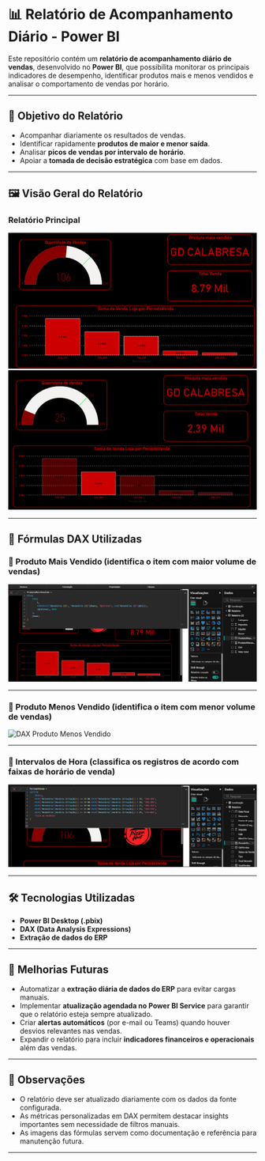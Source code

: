 # 📊 Relatório de Acompanhamento Diário - Power BI

Este repositório contém um **relatório de acompanhamento diário de vendas**, desenvolvido no **Power BI**, que possibilita monitorar os principais indicadores de desempenho, identificar produtos mais e menos vendidos e analisar o comportamento de vendas por horário.

---

## 📑 Objetivo do Relatório

- Acompanhar diariamente os resultados de vendas.  
- Identificar rapidamente **produtos de maior e menor saída**.  
- Analisar **picos de vendas por intervalo de horário**.  
- Apoiar a **tomada de decisão estratégica** com base em dados.

---

## 🖼️ Visão Geral do Relatório

### Relatório Principal
![Relatório Completo 1](/RelatorioGeral.png)  
![Relatório Completo 2](/RelatorioFiltro.png)

---

## 🔢 Fórmulas DAX Utilizadas

### 📌 Produto Mais Vendido (identifica o item com maior volume de vendas)
![DAX Produto Mais Vendido](/DAXMaisvendidos.png)

---

### 📌 Produto Menos Vendido (identifica o item com menor volume de vendas)
![DAX Produto Menos Vendido](/.png)

---

### 📌 Intervalos de Hora (classifica os registros de acordo com faixas de horário de venda)
![DAX Intervalos de Hora](/DAXIntervaloHoras.png)

---

## 🛠️ Tecnologias Utilizadas

- **Power BI Desktop (.pbix)**  
- **DAX (Data Analysis Expressions)**  
- **Extração de dados do ERP**  

---

## 🚀 Melhorias Futuras

- Automatizar a **extração diária de dados do ERP** para evitar cargas manuais.  
- Implementar **atualização agendada no Power BI Service** para garantir que o relatório esteja sempre atualizado.  
- Criar **alertas automáticos** (por e-mail ou Teams) quando houver desvios relevantes nas vendas.  
- Expandir o relatório para incluir **indicadores financeiros e operacionais** além das vendas.  

---

## 📌 Observações

- O relatório deve ser atualizado diariamente com os dados da fonte configurada.  
- As métricas personalizadas em DAX permitem destacar insights importantes sem necessidade de filtros manuais.  
- As imagens das fórmulas servem como documentação e referência para manutenção futura.  

---
